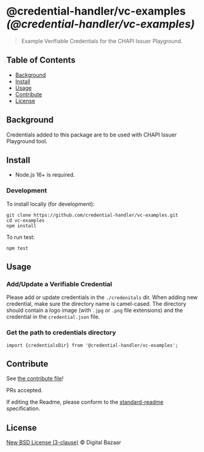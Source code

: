 #  @credential-handler/vc-examples _(@credential-handler/vc-examples)_

> Example Verifiable Credentials for the CHAPI Issuer Playground.

## Table of Contents

- [Background](#background)
- [Install](#install)
- [Usage](#usage)
- [Contribute](#contribute)
- [License](#license)

## Background

Credentials added to this package are to be used with CHAPI Issuer Playground
tool.

## Install

- Node.js 16+ is required.

### Development

To install locally (for development):

```
git clone https://github.com/credential-handler/vc-examples.git
cd vc-examples
npm install
```

To run test:

```
npm test
```

## Usage

### Add/Update a Verifiable Credential

Please add or update credentials in the `./credenitals` dir. When adding new
credential, make sure the directory name is camel-cased. The directory should
contain a logo image (with `.jpg` or `.png` file extensions) and the credential
in the `credential.json` file.

### Get the path to credentials directory
```
import {credentialsDir} from '@credential-handler/vc-examples';
```

## Contribute

See [the contribute file](https://github.com/digitalbazaar/bedrock/blob/master/CONTRIBUTING.md)!

PRs accepted.

If editing the Readme, please conform to the
[standard-readme](https://github.com/RichardLitt/standard-readme) specification.

## License

[New BSD License (3-clause)](LICENSE) © Digital Bazaar
